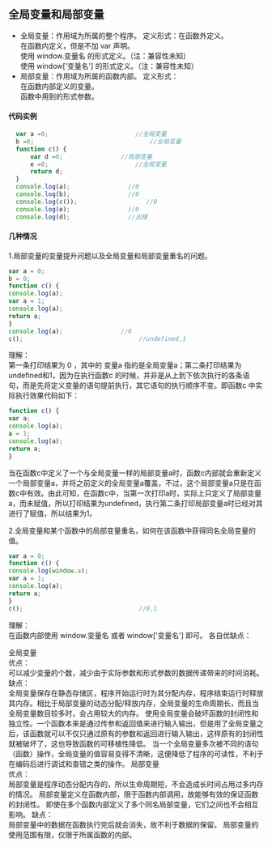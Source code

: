 ## 全局变量和局部变量
- 全局变量：作用域为所属的整个程序。
  定义形式：在函数外定义。  
       在函数内定义，但是不加 var 声明。  
       使用 window.变量名 的形式定义。（注：兼容性未知）  
       使用 window['变量名'] 的形式定义。（注：兼容性未知）
- 局部变量：作用域为所属的函数内部。
  定义形式：  
        在函数内部定义的变量。  
        函数中用到的形式参数。 
        
#### 代码实例
  ```javascript
    var a =0;                        //全局变量
    b =0;                                //全局变量
    function c() {
        var d =0;                //局部变量
        e =0;                        //全局变量
        return d;
    }
    console.log(a);                //0
    console.log(b);                //0
    console.log(c());                   //0
    console.log(e);                //0
    console.log(d);                //出错
```

#### 几种情况
1.局部变量的变量提升问题以及全局变量和局部变量重名的问题。
```javascript
var a = 0;
b = 0;
function c() {
console.log(a);
var a = 1;
console.log(a);
return a;
}
console.log(a);                //0
c();                                //undefined,1
```
理解：  
第一条打印结果为 0 ，其中的 变量a 指的是全局变量a；第二条打印结果为 undefined和1，因为在执行函数c 的时候，并非是从上到下依次执行的各条语句，而是先将定义变量的语句提前执行，其它语句的执行顺序不变。即函数c 中实际执行效果代码如下：
```javascript
function c() {
var a;
console.log(a);
a = 1;
console.log(a);
return a;
}
```
当在函数c中定义了一个与全局变量一样的局部变量a时，函数c内部就会重新定义一个局部变量a，并将之前定义的全局变量a覆盖，不过，这个局部变量a只是在函数c中有效。由此可知，在函数c中，当第一次打印a时，实际上只定义了局部变量a，而未赋值，所以打印结果为undefined，执行第二条打印局部变量a时已经对其进行了赋值，所以结果为1。

2.全局变量和某个函数中的局部变量重名，如何在该函数中获得同名全局变量的值。

```javascript
var a = 0;
function c() {
console.log(window.a);
var a = 1;
console.log(a);
return a;
}
c();                                //0,1
```
理解：  
在函数内部使用 window.变量名 或者 window['变量名'] 即可。
各自优缺点：

全局变量  
优点：  
可以减少变量的个数，减少由于实际参数和形式参数的数据传递带来的时间消耗。
缺点：  
全局变量保存在静态存储区，程序开始运行时为其分配内存，程序结束运行时释放其内存。相比于局部变量的动态分配/释放内存，全局变量的生命周期长，而且当全局变量数目较多时，会占用较大的内存。
使用全局变量会破坏函数的封闭性和独立性。一个函数本来是通过传参和返回值来进行输入输出，但是用了全局变量之后，该函数就可以不仅只通过原有的参数和返回进行输入输出，这样原有的封闭性就被破坏了，这也导致函数的可移植性降低。
当一个全局变量多次被不同的语句（函数）操作，全局变量的值容易变得不清晰，这便降低了程序的可读性，不利于在编码后进行调试和查错之类的操作。
局部变量  
优点：  
局部变量是程序动态分配内存的，所以生命周期短，不会造成长时间占用过多内存的情况。
局部变量定义在函数内部，限于函数内部调用，故能够有效的保证函数的封闭性。
即使在多个函数内部定义了多个同名局部变量，它们之间也不会相互影响。
缺点：  
局部变量中的数据在函数执行完后就会消失，故不利于数据的保留。
局部变量的使用范围有限，仅限于所属函数的内部。


 
